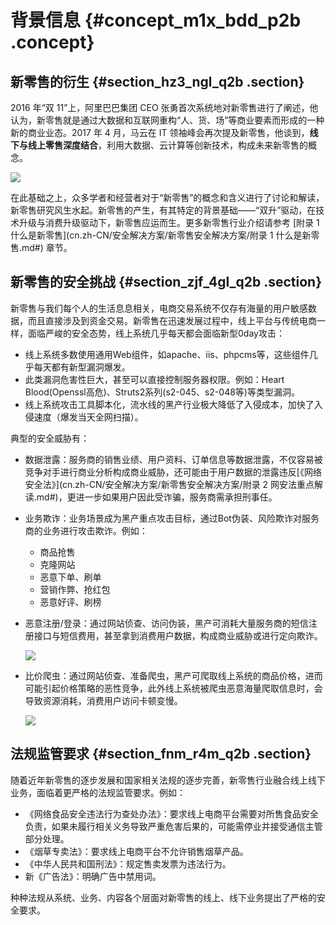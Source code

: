 # 背景信息 {#concept_m1x_bdd_p2b .concept}

## 新零售的衍生 {#section_hz3_ngl_q2b .section}

2016 年“双 11”上，阿里巴巴集团 CEO 张勇首次系统地对新零售进行了阐述，他认为，新零售就是通过大数据和互联网重构“人、货、场”等商业要素而形成的一种新的商业业态。2017 年 4 月，马云在 IT 领袖峰会再次提及新零售，他谈到，**线下与线上零售深度结合**，利用大数据、云计算等创新技术，构成未来新零售的概念。

![](http://static-aliyun-doc.oss-cn-hangzhou.aliyuncs.com/assets/img/16754/15344177958012_zh-CN.png)

在此基础之上，众多学者和经营者对于“新零售”的概念和含义进行了讨论和解读，新零售研究风生水起。新零售的产生，有其特定的背景基础——“双升”驱动，在技术升级与消费升级驱动下，新零售应运而生。更多新零售行业介绍请参考 [附录 1 什么是新零售](cn.zh-CN/安全解决方案/新零售安全解决方案/附录 1 什么是新零售.md#) 章节。

## 新零售的安全挑战 {#section_zjf_4gl_q2b .section}

新零售与我们每个人的生活息息相关，电商交易系统不仅存有海量的用户敏感数据，而且直接涉及到资金交易。新零售在迅速发展过程中，线上平台与传统电商一样，面临严峻的安全态势，线上系统几乎每天都会面临新型0day攻击：

-   线上系统多数使用通用Web组件，如apache、iis、phpcms等，这些组件几乎每天都有新型漏洞爆发。
-   此类漏洞危害性巨大，甚至可以直接控制服务器权限。例如：Heart Blood\(Openssl高危\)、Struts2系列\(s2-045、s2-048等\)等类型漏洞。
-   线上系统攻击工具脚本化，流水线的黑产行业极大降低了入侵成本，加快了入侵速度（爆发当天全网扫描）。

典型的安全威胁有：

-   数据泄露：服务商的销售业绩、用户资料、订单信息等数据泄露，不仅容易被竞争对手进行商业分析构成商业威胁，还可能由于用户数据的泄露违反[《网络安全法》](cn.zh-CN/安全解决方案/新零售安全解决方案/附录 2 网安法重点解读.md#)，更进一步如果用户因此受诈骗，服务商需承担刑事任。
-   业务欺诈：业务场景成为黑产重点攻击目标，通过Bot伪装、风险欺诈对服务商的业务进行攻击欺诈。例如：
    -   商品抢售
    -   克隆网站
    -   恶意下单、刷单
    -   营销作弊、抢红包
    -   恶意好评、刷榜
-   恶意注册/登录：通过网站侦查、访问伪装，黑产可消耗大量服务商的短信注册接口与短信费用，甚至拿到消费用户数据，构成商业威胁或进行定向欺诈。

    ![](http://static-aliyun-doc.oss-cn-hangzhou.aliyuncs.com/assets/img/16754/15344177958037_zh-CN.png)

-   比价爬虫：通过网站侦查、准备爬虫，黑产可爬取线上系统的商品价格，进而可能引起价格策略的恶性竞争，此外线上系统被爬虫恶意海量爬取信息时，会导致资源消耗，消费用户访问卡顿变慢。

    ![](http://static-aliyun-doc.oss-cn-hangzhou.aliyuncs.com/assets/img/16754/15344177958069_zh-CN.png)


## 法规监管要求 {#section_fnm_r4m_q2b .section}

随着近年新零售的逐步发展和国家相关法规的逐步完善，新零售行业融合线上线下业务，面临着更严格的法规监管要求。例如：

-   《网络食品安全违法行为查处办法》：要求线上电商平台需要对所售食品安全负责，如果未履行相关义务导致严重危害后果的，可能需停业并接受通信主管部分处理。
-   《烟草专卖法》：要求线上电商平台不允许销售烟草产品。
-   《中华人民共和国刑法》：规定售卖发票为违法行为。
-   新《广告法》：明确广告中禁用词。

种种法规从系统、业务、内容各个层面对新零售的线上、线下业务提出了严格的安全要求。

